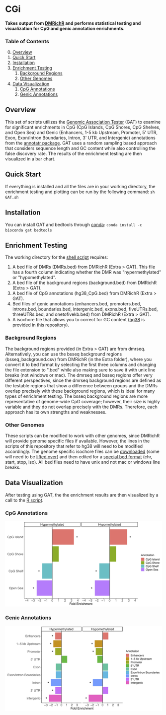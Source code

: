 # CGi
#### Takes output from [DMRichR](https://github.com/ben-laufer/DMRichR) and performs statistical testing and visualization for CpG and genic annotation enrichments.

### Table of Contents

0. [Overview](https://github.com/ben-laufer/CGi#overview)
1. [Quick Start](https://github.com/ben-laufer/CGi#quick-start)
2. [Installation](https://github.com/ben-laufer/CGi#installation)
3. [Enrichment Testing](https://github.com/ben-laufer/CGi#enrichment-testing)
   1. [Background Regions](https://github.com/ben-laufer/CGi#background-regions)
   2. [Other Genomes](https://github.com/ben-laufer/CGi#other-genomes)
4. [Data Visualization](https://github.com/ben-laufer/CGi#data-visualization)
   1. [CpG Annotations](https://github.com/ben-laufer/CGi#cpg-annotations)
   2. [Genic Annotations](https://github.com/ben-laufer/CGi#genic-annotations)

## Overview

This set of scripts utilizes the [Genomic Association Tester](https://gat.readthedocs.io/en/latest/) (GAT) to examine for significant enrichments in CpG (CpG Islands, CpG Shores, CpG Shelves, and Open Sea) and Genic (Enhancers, 1-5 kb Upstream, Promoter, 5' UTR, Exon, Exon/Intron Boundaries, Intron, 3' UTR, and Intergenic) annotations from the [annotatr package](https://bioconductor.org/packages/release/bioc/html/annotatr.html). GAT uses a random sampling based approach that considers sequence length and GC content while also controlling the false discovery rate. The results of the enrichment testing are then visualized in a bar chart. 

## Quick Start
If everything is installed and all the files are in your working directory, the enrichment testing and plotting can be run by the following command: `sh GAT.sh`

## Installation

You can install GAT and bedtools through [conda](https://bioconda.github.io/user/install.html#install-conda): `conda install -c bioconda gat bedtools`

## Enrichment Testing

The working directory for the [shell script](GAT.sh) requires:
1) A bed file of DMRs (DMRs.bed) from DMRichR (Extra > GAT). This file has a fourth column indicating whether the DMR was "hypermethylated" or "hypomethylated". 
2) A bed file of the background regions (background.bed) from DMRichR (Extra > GAT). 
3) A bed file of CpG annotations (hg38_CpG.bed) from DMRichR (Extra > GAT).
4) Bed files of genic annotations (enhancers.bed, promoters.bed, introns.bed, boundaries.bed, intergenic.bed, exons.bed, fiveUTRs.bed, threeUTRs.bed, and onetofivekb.bed) from DMRichR (Extra > GAT).
5) A isochore file that allows you to correct for GC content ([hg38](hg38isochores.bed) is provided in this repository). 

### Background Regions

The background regions provided (in Extra > GAT) are from dmrseq. Alternatively, you can use the bsseq background regions (bsseq_background.csv) from DMRichR (in the Extra folder), where you convert it to bed format by selecting the first three columns and changing the file extension to ".bed" while also making sure to save it with unix line breaks (not windows or mac). The dmrseq and bsseq regions offer very different perspectives, since the dmrseq background regions are defined as the testable regions that show a difference between groups and the DMRs overlap precisely with these background regions, which is ideal for many types of enrichment testing. The bsseq background regions are more representative of genome-wide CpG coverage; however, their size is highly variable and they do not overlap precisely with the DMRs. Therefore, each approach has its own strengths and weaknesses. 

### Other Genomes

These scripts can be modified to work with other genomes, since DMRichR will provide genome specific files if available. However, the lines in the scripts of this repository that refer to hg38 will need to be modified accordingly. The genome specific isochore files can be [downloaded](http://bioinfo2.ugr.es:8080/isochores/maps/) (some will need to be [lifted over](https://genome.ucsc.edu/cgi-bin/hgLiftOver)) and then edited for a [special bed format](https://github.com/AndreasHeger/gat/issues/4) (chr, start, stop, iso). All bed files need to have unix and not mac or windows line breaks.

## Data Visualization

After testing using GAT, the the enrichment results are then visualized by a call to the [R script](GATplots.R).

### CpG Annotations
![Example CpG Results](Example_CpG_results.jpg)

### Genic Annotations
![Example CpG Results](Example_Genic_results.jpg)
